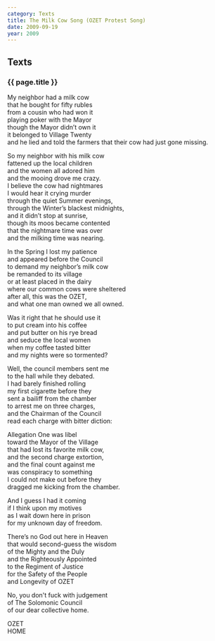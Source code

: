 ```yaml
---
category: Texts
title: The Milk Cow Song (OZET Protest Song)
date: 2009-09-19
year: 2009
---
```


## Texts

### {{ page.title }}

My neighbor had a milk cow<br/>
that he bought for fifty rubles<br/>
from a cousin who had won it<br/>
playing poker with the Mayor<br/>
though the Mayor didn’t own it<br/>
it belonged to Village Twenty<br/>
and he lied and told the farmers
that their cow had just gone missing.

So my neighbor with his milk cow<br/>
fattened up the local children<br/>
and the women all adored him<br/>
and the mooing drove me crazy.<br/>
I believe the cow had nightmares<br/>
I would hear it crying murder<br/>
through the quiet Summer evenings,<br/>
through the Winter’s blackest midnights,<br/>
and it didn’t stop at sunrise,<br/>
though its moos became contented<br/>
that the nightmare time was over<br/>
and the milking time was nearing.

In the Spring I lost my patience<br/>
and appeared before the Council<br/>
to demand my neighbor’s milk cow<br/>
be remanded to its village<br/>
or at least placed in the dairy<br/>
where our common cows were sheltered<br/>
after all, this was the OZET,<br/>
and what one man owned we all owned.

Was it right that he should use it<br/>
to put cream into his coffee<br/>
and put butter on his rye bread<br/>
and seduce the local women<br/>
when my coffee tasted bitter  
and my nights were so tormented?

Well, the council members sent me<br/>
to the hall while they debated.<br/>
I had barely finished rolling<br/>
my first cigarette before they<br/>
sent a bailiff from the chamber<br/>
to arrest me on three charges,<br/>
and the Chairman of the Council<br/>
read each charge with bitter diction:

Allegation One was libel<br/>
toward the Mayor of the Village<br/>
that had lost its favorite milk cow,<br/>
and the second charge extortion,<br/>
and the final count against me<br/>
was conspiracy to something<br/>
I could not make out before they<br/>
dragged me kicking from the chamber.

And I guess I had it coming<br/>
if I think upon my motives<br/>
as I wait down here in prison<br/>
for my unknown day of freedom.

There’s no God out here in Heaven<br/>
that would second-guess the wisdom<br/>
of the Mighty and the Duly<br/>
and the Righteously Appointed<br/>
to the Regiment of Justice<br/>
for the Safety of the People<br/>
and Longevity of
OZET

No, you don't fuck with judgement<br/>
of The Solomonic Council<br/>
of our dear collective home.

OZET<br/>
HOME

